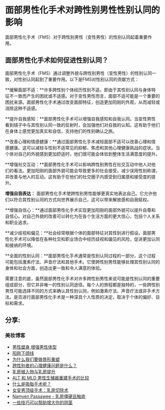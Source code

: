 # 面部男性化手术对跨性别男性性别认同的影响

面部男性化手术（FMS）对于跨性别男性（变性男性）的性别认同起着重要作用。

## 面部男性化手术如何促进性别认同？

面部男性化手术（FMS）通过调整外貌与跨性别男性（变性男性）的性别认同一致，对性别认同起到了重要作用。以下是FMS对性别认同的贡献方式：

**缓解面部不适：**许多跨性别个体经历性别不适，即由于其性别认同与身体特征不一致而产生的困扰或不适感。对于变性男性而言，面部不适可能是一个重要的困扰来源。面部男性化手术通过改变面部特征，创造更加阳刚的外观，从而减轻或消除这种不适感。

**提升自我感知：**面部男性化手术可以增强自我感知和自我认同。当变性男性看到镜子中与其性别认同一致的反射时，会加强他们对自我的认知。这有助于他们在身体上感觉更加真实和自信，支持他们的性别确认之旅。

**改善心理和情感健康：**通过面部男性化手术减轻面部不适可以改善心理和情感健康。这可以减轻与性别不适常见的抑郁、焦虑和其他心理健康挑战的症状。当个体对自己的外貌感到更加舒适时，他们很可能会体验到整体生活满意度的提升。

**增强社交互动：**面部男性化手术可以影响跨性别男性在社交互动中他人对他们的看法。更加阳刚的面部外貌可能会导致更多的社会接受，减少误用性别称谓，并改善与他人的互动。这有助于在他们的社交圈子内感受到归属感和接受度的提升。

**增强自我表达：** 面部男性化手术使跨性别男性能够更真实地表达自己。它允许他们以符合其性别认同的方式向世界展示自己，这可以带来解放感和自我赋权。

**增强自信心：**通过面部男性化手术实现更加阳刚的面部外貌可以提升自尊和自信心。对自己外貌的改善可以转化为在各个生活方面的更大信心，包括个人关系和职业追求。

**减少歧视和偏见：**社会经常根据个体的面部特征对其性别进行假设。面部男性化手术可以降低在各种社交和职业场合中经历歧视和偏见的风险，促进更加认同和接纳的环境。

**全面的性别认同：**面部男性化手术通常是性别认同过程的一部分，这个过程可能包括激素疗法、声音疗法和其他手术。它使跨性别男性能够处理其性别认同的身体和社会方面，创造出更一致和令人满意的体验。

需要注意的是，虽然面部男性化手术对许多跨性别男性来说可能是性别认同的重要组成部分，但它并非唯一的性别认同途径。每个人的旅程都是独特的，一些跨性别男性可能选择不同的方式来确认其性别认同，例如激素疗法、声音疗法或非手术方法。是否进行面部男性化手术是一种深具个人性质的决定，取决于个体的偏好、目标和需求。

## 分享:

### 美妆博客

- [男性塑身 增强男性体型](https://www.kamolhospital.com/blog/425/male-body-sculpting-enhancing-the-masculine-form)
- [阳刚下颌线](https://www.kamolhospital.com/blog/381/masculine-jaw-line)
- [为什么我们要做唇形重塑](https://www.kamolhospital.com/blog/561/why-we-did-lip-reshaping)
- [跨性别者的心理健康问题是什么？](https://www.kamolhospital.com/blog/1501/what-are-transgender-mental-health-concerns)
- [乳房植入物与乳房提升](https://www.kamolhospital.com/blog/527/breast-implant-vs-breast-lift)
- [ALT 和 MLD 男性生殖器重建手术的比较](https://www.kamolhospital.com/blog/474/comparision-between-alt-and-mld-phalloplasty)
- [什么是吸脂手术呢？](https://www.kamolhospital.com/blog/170/what-is-liposuction)
- [女变男顶级手术：乳房切除术](https://www.kamolhospital.com/blog/1443/top-surgery-female-to-male-mastectomy)
- [Namyen Passawee - 乳房僵硬且触底](https://www.kamolhospital.com/blog/299/namyen---stiff-and-bottoming-out-breasts)
- [一些技巧可以帮助增大你的阴茎](https://www.kamolhospital.com/blog/1475/a-few-tip-can-help-to-enlarge-your-penis)
